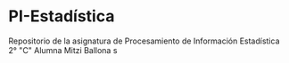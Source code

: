 # PI-Estadística
Repositorio de la asignatura de Procesamiento de Información Estadística 2° "C" Alumna Mitzi Ballona s

